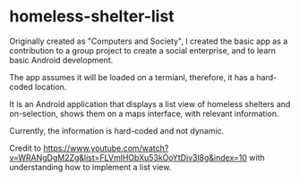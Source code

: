 # homeless-shelter-list
Originally created as "Computers and Society", I created the basic app as a contribution to a group project to create a social enterprise, and to learn basic Android development. 

The app assumes it will be loaded on a termianl, therefore, it has a hard-coded location.

It is an Android application that displays a list view of homeless shelters and on-selection, shows them on a maps interface, with relevant information.

Currently, the information is hard-coded and not dynamic.

Credit to https://www.youtube.com/watch?v=WRANgDgM2Zg&list=FLVmlHObXu53kOoYtDiv3l8g&index=10 with understanding how to implement a list view.
